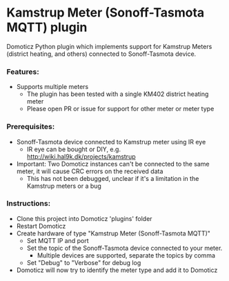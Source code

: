 # Kamstrup Meter (Sonoff-Tasmota MQTT) plugin
Domoticz Python plugin which implements support for Kamstrup Meters (district heating, and others) connected to Sonoff-Tasmota device.

### Features:
- Supports multiple meters
  - The plugin has been tested with a single KM402 district heating meter
  - Please open PR or issue for support for other meter or meter type

### Prerequisites:
- Sonoff-Tasmota device connected to Kamstrup meter using IR eye
  - IR eye can be bought or DIY, e.g. http://wiki.hal9k.dk/projects/kamstrup
- Important: Two Domoticz instances can't be connected to the same meter, it will cause CRC errors on the received data
  - This has not been debugged, unclear if it's a limitation in the Kamstrup meters or a bug

### Instructions:
- Clone this project into Domoticz 'plugins' folder
- Restart Domoticz
- Create hardware of type "Kamstrup Meter (Sonoff-Tasmota MQTT)"
  - Set MQTT IP and port
  - Set the topic of the Sonoff-Tasmota device connected to your meter.
    - Multiple devices are supported, separate the topics by comma
  - Set "Debug" to "Verbose" for debug log
- Domoticz will now try to identify the meter type and add it to Domoticz
